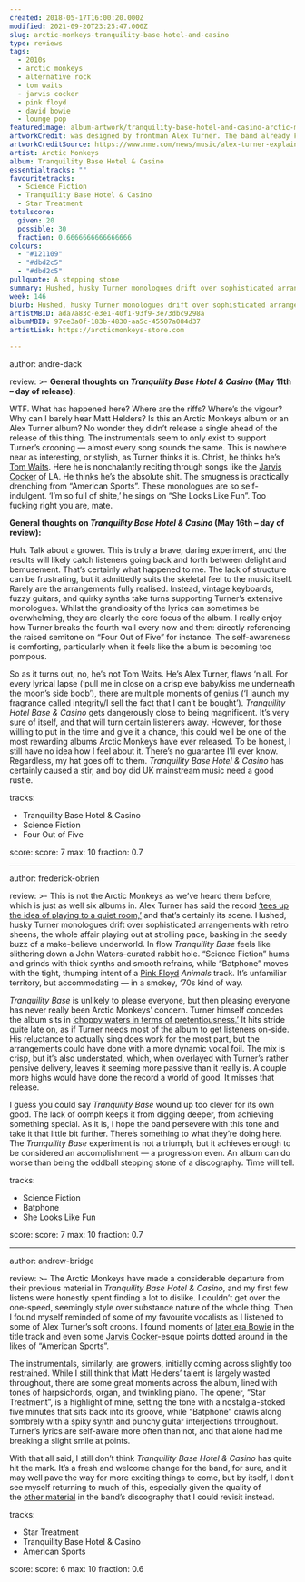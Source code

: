```yaml
---
created: 2018-05-17T16:00:20.000Z
modified: 2021-09-20T23:25:47.000Z
slug: arctic-monkeys-tranquility-base-hotel-and-casino
type: reviews
tags:
  - 2010s
  - arctic monkeys
  - alternative rock
  - tom waits
  - jarvis cocker
  - pink floyd
  - david bowie
  - lounge pop
featuredimage: album-artwork/tranquility-base-hotel-and-casino-arctic-monkeys.jpg
artworkCredit: was designed by frontman Alex Turner. The band already knew what the record would be called, and Turner wanted to explore what the hotel lobby might look like. ‘That’s where I focused most of my attention and time,’ he said, ‘not figuring out what the place itself looked like, but what the model of the place in the lobby would.’ The result was inspired by director Stanley Kubrick’s outer-space aesthetic.
artworkCreditSource: https://www.nme.com/news/music/alex-turner-explains-artwork-arctic-monkeys-tranquility-base-hotel-casino-2319002
artist: Arctic Monkeys
album: Tranquility Base Hotel & Casino
essentialtracks: ""
favouritetracks:
  - Science Fiction
  - Tranquility Base Hotel & Casino
  - Star Treatment
totalscore:
  given: 20
  possible: 30
  fraction: 0.6666666666666666
colours:
  - "#121109"
  - "#dbd2c5"
  - "#dbd2c5"
pullquote: A stepping stone
summary: Hushed, husky Turner monologues drift over sophisticated arrangements with retro sheens, the whole affair playing out at strolling pace, basking in the seedy buzz of a make-believe underworld.
week: 146
blurb: Hushed, husky Turner monologues drift over sophisticated arrangements with retro sheens. The album basks in the seedy buzz of a make-believe underworld.
artistMBID: ada7a83c-e3e1-40f1-93f9-3e73dbc9298a
albumMBID: 97ee3a0f-183b-4830-aa5c-45507a084d37
artistLink: https://arcticmonkeys-store.com

---
```

author: andre-dack

review: >-
  **General thoughts on _Tranquility Base Hotel & Casino_ (May 11th – day of release):** 
  
  WTF. What has happened here? Where are the riffs? Where’s the vigour? Why can I barely hear Matt Helders? Is this an Arctic Monkeys album or an Alex Turner album? No wonder they didn’t release a single ahead of the release of this thing. The instrumentals seem to only exist to support Turner’s crooning — almost every song sounds the same. This is nowhere near as interesting, or stylish, as Turner thinks it is. Christ, he thinks he’s [Tom Waits](/reviews/tom-waits-rain-dogs/). Here he is nonchalantly reciting through songs like the [Jarvis Cocker](/reviews/jarvis-cocker-jarvis/) of LA. He thinks he’s the absolute shit. The smugness is practically drenching from “American Sports”. These monologues are so self-indulgent. ‘I’m so full of shite,’ he sings on “She Looks Like Fun”. Too fucking right you are, mate.

  **General thoughts on *Tranquility Base Hotel & Casino* (May 16th – day of review):** 
  
  Huh. Talk about a grower. This is truly a brave, daring experiment, and the results will likely catch listeners going back and forth between delight and bemusement. That’s certainly what happened to me. The lack of structure can be frustrating, but it admittedly suits the skeletal feel to the music itself. Rarely are the arrangements fully realised. Instead, vintage keyboards, fuzzy guitars, and quirky synths take turns supporting Turner’s extensive monologues. Whilst the grandiosity of the lyrics can sometimes be overwhelming, they are clearly the core focus of the album. I really enjoy how Turner breaks the fourth wall every now and then: directly referencing the raised semitone on “Four Out of Five” for instance. The self-awareness is comforting, particularly when it feels like the album is becoming too pompous.

  So as it turns out, no, he’s not Tom Waits. He’s Alex Turner, flaws ‘n all. For every lyrical lapse (‘pull me in close on a crisp eve baby/kiss me underneath the moon’s side boob’), there are multiple moments of genius (‘I launch my fragrance called integrity/I sell the fact that I can’t be bought’). *Tranquility Hotel Base & Casino* gets dangerously close to being magnificent. It’s very sure of itself, and that will turn certain listeners away. However, for those willing to put in the time and give it a chance, this could well be one of the most rewarding albums Arctic Monkeys have ever released. To be honest, I still have no idea how I feel about it. There’s no guarantee I’ll ever know. Regardless, my hat goes off to them. *Tranquility Base Hotel & Casino* has certainly caused a stir, and boy did UK mainstream music need a good rustle.

tracks:
  - Tranquility Base Hotel & Casino
  - ­­Science Fiction
  - ­­Four Out of Five

score:
  score: 7
  max: 10
  fraction: 0.7

---
author: frederick-obrien

review: >-
  This is not the Arctic Monkeys as we’ve heard them before, which is just as well six albums in. Alex Turner has said the record [‘tees up the idea of playing to a quiet room,’](https://pitchfork.com/features/song-by-song/arctic-monkeys-alex-turner-decodes-every-song-on-tranquility-base-hotel-and-casino/) and that’s certainly its scene. Hushed, husky Turner monologues drift over sophisticated arrangements with retro sheens, the whole affair playing out at strolling pace, basking in the seedy buzz of a make-believe underworld. In flow *Tranquility Base* feels like slithering down a John Waters-curated rabbit hole. “Science Fiction” hums and grinds with thick synths and smooth refrains, while “Batphone” moves with the tight, thumping intent of a [Pink Floyd](/reviews/pink-floyd-the-dark-side-of-the-moon) *Animals* track. It’s unfamiliar territory, but accommodating — in a smokey, ‘70s kind of way.

  *Tranquility Base* is unlikely to please everyone, but then pleasing everyone has never really been Arctic Monkeys’ concern. Turner himself concedes the album sits in [‘choppy waters in terms of pretentiousness.’](http://www.nme.com/news/music/arctic-monkeys-tranquility-base-hotel-casino-alex-turner-interview-am-2-2311660) It hits stride quite late on, as if Turner needs most of the album to get listeners on-side. His reluctance to actually sing does work for the most part, but the arrangements could have done with a more dynamic vocal foil. The mix is crisp, but it’s also understated, which, when overlayed with Turner’s rather pensive delivery, leaves it seeming more passive than it really is. A couple more highs would have done the record a world of good. It misses that release.

  I guess you could say *Tranquility Base* wound up too clever for its own good. The lack of oomph keeps it from digging deeper, from achieving something special. As it is, I hope the band persevere with this tone and take it that little bit further. There’s something to what they’re doing here. The *Tranquility Base* experiment is not a triumph, but it achieves enough to be considered an accomplishment — a progression even. An album can do worse than being the oddball stepping stone of a discography. Time will tell.

tracks:
  - Science Fiction
  - ­­Batphone
  - ­­She Looks Like Fun

score:
  score: 7
  max: 10
  fraction: 0.7

---
author: andrew-bridge

review: >-
  The Arctic Monkeys have made a considerable departure from their previous material in *Tranquility Base Hotel & Casino*, and my first few listens were honestly spent finding a lot to dislike. I couldn’t get over the one-speed, seemingly style over substance nature of the whole thing. Then I found myself reminded of some of my favourite vocalists as I listened to some of Alex Turner’s soft croons. I found moments of [later era Bowie](/reviews/david-bowie-blackstar/) in the title track and even some [Jarvis Cocker](/reviews/jarvis-cocker-jarvis/)-esque points dotted around in the likes of “American Sports”. 
  
  The instrumentals, similarly, are growers, initially coming across slightly too restrained. While I still think that Matt Helders’ talent is largely wasted throughout, there are some great moments across the album, lined with tones of harpsichords, organ, and twinkling piano. The opener, “Star Treatment”, is a highlight of mine, setting the tone with a nostalgia-stoked five minutes that sits back into its groove, while “Batphone” crawls along sombrely with a spiky synth and punchy guitar interjections throughout. Turner’s lyrics are self-aware more often than not, and that alone had me breaking a slight smile at points. 
  
  With that all said, I still don’t think *Tranquility Base Hotel & Casino* has quite hit the mark. It’s a fresh and welcome change for the band, for sure, and it may well pave the way for more exciting things to come, but by itself, I don’t see myself returning to much of this, especially given the quality of the [other material](/reviews/arctic-monkeys-favourite-worst-nightmare/) in the band’s discography that I could revisit instead.

tracks:
  - Star Treatment
  - ­­Tranquility Base Hotel & Casino
  - ­­American Sports

score:
  score: 6
  max: 10
  fraction: 0.6
